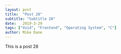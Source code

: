 ```yaml
---
layout: post
title:  "Post 28"
subtitle: "Subtitle 28"
date:   2019-3-29
tags: ["Void", "Frontend", "Operating System", "C"]
author: Mike Dane
---
```

This is a post 28
